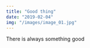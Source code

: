 ```yaml
---
title: "Good thing"
date: "2019-02-04"
img: "/images/image_01.jpg"
---
```


There is always something good
